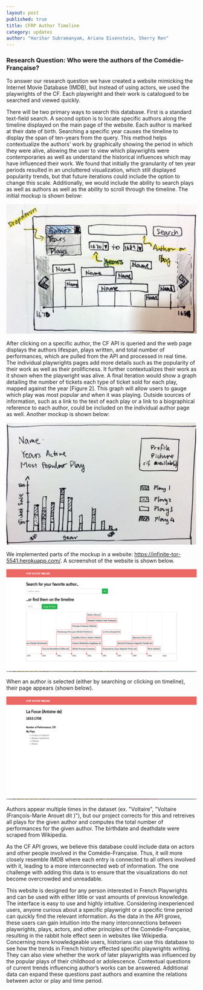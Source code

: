 ```yaml
---
layout: post
published: true
title: CFRP Author Timeline
category: updates
author: "Harihar Subramanyam, Ariana Eisenstein, Sherry Ren"
---
```


### Research Question: Who were the authors of the Comédie-Française?

To answer our research question we have created a website mimicking the Internet Movie Database (IMDB), but instead of using actors, we used the playwrights of the CF. Each playwright and their work is catalogued to be searched and viewed quickly.

There will be two primary ways to search this database. First is a standard text-field search. A second option is to locate specific authors along the timeline displayed on the main page of the website. Each author is marked at their date of birth. Searching a specific year causes the timeline to display the span of ten-years from the query. This method helps contextualize the authors’ work by graphically showing the period in which they were alive, allowing the user to view which playwrights were contemporaries as well as understand the historical influences which  may have influenced their work. We found that initially the granularity of ten year periods resulted in an uncluttered visualization, which still displayed popularity trends, but that future iterations could include the option to change this scale. Additionally, we would include the ability to search plays as well as authors as well as the ability to scroll through the timeline. The initial mockup is shown below:

![mockup 1](/assets/timeline_mockup1.png)

After clicking on a specific author, the CF API is queried and the web page displays the authors lifespan, plays written, and total number of performances, which are pulled from the API and processed in real time.  The individual playwrights pages add more details such as the popularity of their work as well as their prolificness. It further contextualizes their work as it shown when the playwright was alive. A final iteration would show a graph detailing the number of tickets each type of ticket sold for each play, mapped against the year [Figure 2]. This graph will allow users to gauge which play was most popular and when it was playing. Outside sources of information, such as a link to the text of each play or a link to a biographical reference to each author, could be included on the individual author page as well. Another mockup is shown below:

![author page](/assets/author_page_mockup.png)

We implemented parts of the mockup in a website: https://infinite-tor-5541.herokuapp.com/. A screenshot of the website is shown below.

![timeline screenshot](/assets/author_timeline_screnshot.png)

When an author is selected (either by searching or clicking on timeline), their page appears (shown below).

![author page](/assets/author_page.png)

Authors appear multiple times in the dataset (ex. "Voltaire", "Voltaire (François-Marie Arouet dit )"), but our project corrects for this and retreives all plays for the given author and computes the total number of performances for the given author. The birthdate and deathdate were scraped from Wikipedia.

As the CF API grows, we believe this database could include data on actors and other people involved in the Comédie-Française. Thus, it will more closely resemble IMDB where each entry is connected to all others involved with it, leading to a more interconnected web of information. The one challenge with adding this data is to ensure that the visualizations do not become overcrowded and unreadable.

This website is designed for any person interested in French Playwrights and can be used with either little or vast amounts of previous knowledge. The interface is easy to use and highly intuitive. Considering inexperienced users, anyone curious about a specific playwright or a specific time period can quickly find the relevant information. As the data in the API grows, these users can gain intuition into the many interconnections between playwrights, plays, actors, and other principles of the Comédie-Française, resulting in the rabbit hole effect seen in websites like Wikipedia. Concerning more knowledgeable users, historians can use this database to see how the trends in French history effected specific playwrights writing. They can also view whether the work of later playwrights was influenced by the popular plays of their childhood or adolescence. Contextual questions of current trends influencing author’s works can be answered. Additional data can expand these questions past authors and examine the relations between actor or play and time period.
